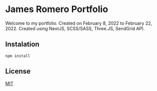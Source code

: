 # James Romero Portfolio

Welcome to my portfolio. Created on February 8, 2022 to February 22, 2022.
Created using NextJS, SCSS/SASS, Three.JS, SendGrid API.

## Instalation

`npm install`

## License

[MIT](https://choosealicense.com/licenses/mit/)
